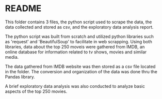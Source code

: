 # README

This folder contains 3 files, the python script used to scrape the data, the data collected and stored as csv, and the exploratory data analysis report. 

The python script was built from scratch and utilized python libraries such as 'request' and 'BeautifulSoup' to facilitate in web scrapping. Using both libraries, data about the top 250 moveis were gathered from IMDB, an online database for information related to tv shows, movies and similar media.

The data gathered from IMDB website was then stored as a csv file located in the folder. The conversion and organization of the data was done thru the Pandas library. 

A brief exploratory data analysis was also conducted to analyze basic aspects of the top 250 movies.